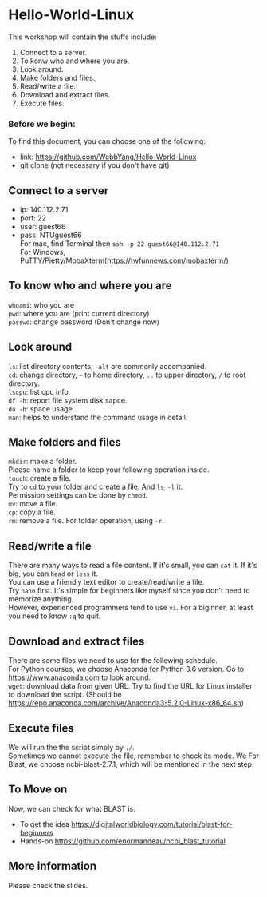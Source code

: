 # Hello-World-Linux
This workshop will contain the stuffs include:
1. Connect to a server.
2. To konw who and where you are.
3. Look around.
4. Make folders and files.
5. Read/write a file.
6. Download and extract files.
7. Execute files.

### Before we begin:
To find this document, you can choose one of the following:
* link: https://github.com/WebbYang/Hello-World-Linux
* git clone (not necessary if you don't have git)

## Connect to a server
* ip: 140.112.2.71  
* port: 22  
* user: guest66  
* pass: NTUguest66  
For mac, find Terminal then `ssh -p 22 guest66@140.112.2.71`  
For Windows, PuTTY/Pietty/MobaXterm(https://twfunnews.com/mobaxterm/) 

## To know who and where you are
`whoami`: who you are  
`pwd`: where you are (print current directory)  
`passwd`: change password (Don't change now)

## Look around
`ls`: list directory contents, `-alt` are commonly accompanied.  
`cd`: change directory, `~` to home directory, `..` to upper directory, `/` to root directory.  
`lscpu`: list cpu info.  
`df -h`: report file system disk sapce.  
`du -h`: space usage.  
`man`: helps to understand the command usage in detail.

## Make folders and files
`mkdir`: make a folder.  
Please name a folder to keep your following operation inside.  
`touch`: create a file.  
Try to `cd` to your folder and create a file. And `ls -l` it.  
Permission settings can be done by `chmod`.  
`mv`: move a file.  
`cp`: copy a file.  
`rm`: remove a file.
For folder operation, using `-r`.

## Read/write a file
There are many ways to read a file content. If it's small, you can `cat` it. If it's big, you can `head` or `less` it.  
You can use a friendly text editor to create/read/write a file.  
Try `nano` first. It's simple for beginners like myself since you don't need to memorize anything.  
However, experienced programmers tend to use `vi`. For a biginner, at least you need to know `:q` to quit.

## Download and extract files
There are some files we need to use for the following schedule.  
For Python courses, we choose Anaconda for Python 3.6 version. Go to https://www.anaconda.com to look around.  
`wget`: download data from given URL. Try to find the URL for Linux installer to download the script. (Should be https://repo.anaconda.com/archive/Anaconda3-5.2.0-Linux-x86_64.sh)

## Execute files
We will run the the script simply by `./`.  
Sometimes we cannot execute the file, remember to check its mode.
We 
For Blast, we choose ncbi-blast-2.7.1, which will be mentioned in the next step. 

## To Move on
Now, we can check for what BLAST is.  
* To get the idea https://digitalworldbiology.com/tutorial/blast-for-beginners
* Hands-on https://github.com/enormandeau/ncbi_blast_tutorial

## More information
Please check the slides.
